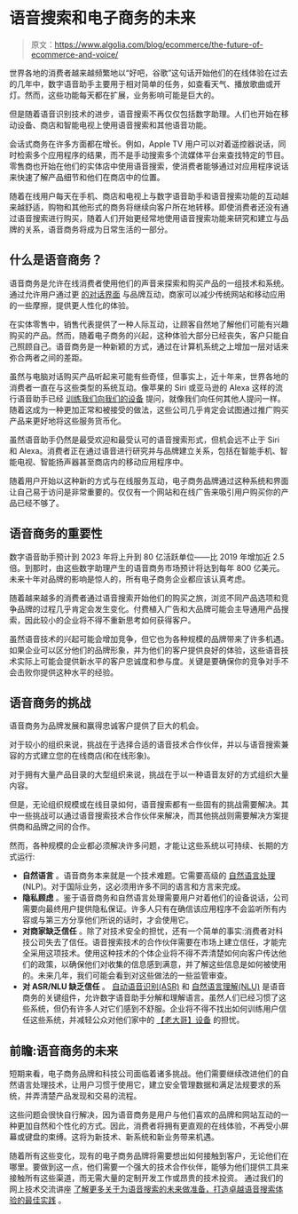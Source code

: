 # 语音搜索和电子商务的未来

> 原文：<https://www.algolia.com/blog/ecommerce/the-future-of-ecommerce-and-voice/>

世界各地的消费者越来越频繁地以“好吧，谷歌”这句话开始他们的在线体验在过去的几年中，数字语音助手主要用于相对简单的任务，如查看天气、播放歌曲或开灯。然而，这些功能每天都在扩展，业务影响可能是巨大的。

但是随着语音识别技术的进步，语音搜索不再仅仅包括数字助理。人们也开始在移动设备、商店和智能电视上使用语音搜索和其他语音功能。

会话式商务在许多方面都在增长。例如，Apple TV 用户可以对着遥控器说话，同时检索多个应用程序的结果，而不是手动搜索多个流媒体平台来查找特定的节目。零售商也开始在他们的实体店中使用语音搜索，使消费者能够通过对应用程序说话来快速了解产品细节和他们在商店中的位置。

随着在线用户每天在手机、商店和电视上与数字语音助手和语音搜索功能的互动越来越舒适，购物和其他形式的商务将继续向客户所在地转移。即使消费者还没有通过语音搜索进行购买，随着人们开始更经常地使用语音搜索功能来研究和建立与品牌的关系，语音商务将成为日常生活的一部分。



## [](#what-is-voice-commerce)什么是语音商务？

语音商务是允许在线消费者使用他们的声音来探索和购买产品的一组技术和系统。通过允许用户通过更 [的对话界面](https://blog.algolia.com/conversational-search/) 与品牌互动，商家可以减少传统网站和移动应用的一些摩擦，提供更人性化的体验。

在实体零售中，销售代表提供了一种人际互动，让顾客自然地了解他们可能有兴趣购买的产品。然而，随着电子商务的兴起，这种体验大部分已经丧失，客户只能自己照顾自己。语音商务是一种新颖的方式，通过在计算机系统之上增加一层对话来弥合两者之间的差距。

虽然与电脑对话购买产品听起来可能有些奇怪，但事实上，近十年来，世界各地的消费者一直在与这些类型的系统互动。像苹果的 Siri 或亚马逊的 Alexa 这样的流行语音助手已经 [训练我们向我们的设备](https://blog.algolia.com/conversational-search-digital-interactions/) 提问，就像我们向任何其他人提问一样。随着这成为一种更加正常和被接受的做法，这些公司几乎肯定会试图通过推广购买产品来更好地将这些服务货币化。

虽然语音助手仍然是最受欢迎和最受认可的语音搜索形式，但机会远不止于 Siri 和 Alexa。消费者正在通过语音进行研究并与品牌建立关系，包括在智能手机、智能电视、智能扬声器甚至商店内的移动应用程序中。

随着用户开始以这种新的方式与在线服务互动，电子商务品牌通过这种系统和界面让自己易于访问是非常重要的。仅仅有一个网站和在线广告来吸引用户购买你的产品已经不够了。



## [](#the-importance-of-voice-commerce)语音商务的重要性

数字语音助手预计到 2023 年将上升到 80 亿活跃单位[](https://www.juniperresearch.com/press/press-releases/digital-voice-assistants-in-use-to-8-million-2023)——比 2019 年增加近 2.5 倍[](https://www.statista.com/statistics/973815/worldwide-digital-voice-assistant-in-use/)。到那时，由这些数字助理产生的语音商务市场预计将达到每年 800 亿美元。未来十年对品牌的影响是惊人的，所有电子商务企业都应该认真考虑。

随着越来越多的消费者通过语音搜索开始他们的购买之旅，浏览不同产品选项和竞争品牌的过程几乎肯定会发生变化。付费植入广告和大品牌可能会主导通用产品搜索，因此较小的企业将不得不重新思考如何获得客户。

虽然语音技术的兴起可能会增加竞争，但它也为各种规模的品牌带来了许多机遇。如果企业可以区分他们的品牌形象，并为他们的客户提供良好的体验，这些语音技术实际上可能会提供新水平的客户忠诚度和参与度。关键是要确保你的竞争对手不会击败你提供这种水平的经验。

## [](#the-challenges-of-voice-commerce)语音商务的挑战

语音商务为品牌发展和赢得忠诚客户提供了巨大的机会。

对于较小的组织来说，挑战在于选择合适的语音技术合作伙伴，并以与语音搜索兼容的方式建立您的在线商店(和在线形象)。

对于拥有大量产品目录的大型组织来说，挑战在于以一种语音友好的方式组织大量内容。

但是，无论组织规模或在线目录如何，语音搜索都有一些固有的挑战需要解决。其中一些挑战可以通过语音搜索技术合作伙伴来解决，而其他挑战则需要解决方案提供商和品牌之间的合作。

然而，各种规模的企业都必须解决许多问题，才能让这些系统以可持续、长期的方式运行:

*   **自然语言** 。语音商务本来就是一个技术难题。它需要高级的 [自然语言处理](https://blog.algolia.com/natural-languages-in-search/) (NLP)。对于国际业务，这必须用许多不同的语言和方言来完成。
*   **隐私顾虑** 。鉴于语音商务和自然语言处理需要用户对着他们的设备说话，公司需要向最终用户提供隐私保证。许多人只有在确信该应用程序不会监听所有内容或与第三方分享他们所说的话时，才会使用它。
*   **对商家缺乏信任** 。除了对技术安全的担忧，还有一个简单的事实:消费者对科技公司失去了信任。语音搜索技术的合作伙伴需要在市场上建立信任，才能完全采用这项技术。使用这种技术的个体企业将不得不弄清楚如何向客户传达他们的政策，以确保他们对收集的信息感到满意，并了解这些信息是如何被使用的。未来几年，我们可能会看到对这些做法的一些监管审查。
*   **对 ASR/NLU 缺乏信任** 。 [自动语音识别(ASR)](https://medium.com/descript/a-brief-history-of-asr-automatic-speech-recognition-b8f338d4c0e5) 和 [自然语言理解(NLU)](https://www.twilio.com/docs/glossary/what-is-natural-language-understanding) 是语音商务的关键组件，允许数字语音助手分解和理解语言。虽然人们已经习惯了这些系统，但仍有许多人对它们感到不舒服。企业将不得不找出如何训练用户信任这些系统，并减轻公众对他们家中的 [【老大哥】设备](https://www.cnbc.com/2019/12/19/how-tech-giants-persuaded-us-to-buy-products-that-track-us-at-home.html) 的担忧。



## [](#looking-ahead-the-future-of-voice-commerce)前瞻:语音商务的未来

短期来看，电子商务品牌和科技公司面临着诸多挑战。他们需要继续改进他们的自然语言处理技术，让用户习惯于使用它，建立安全管理数据和满足法规要求的系统，并弄清楚产品发现和交易的流程。

这些问题会很快自行解决，因为语音商务是用户与他们喜欢的品牌和网站互动的一种更加自然和个性化的方式。因此，消费者将拥有更直观的在线体验，不再受小屏幕或键盘的束缚。这将为新技术、新系统和新业务带来机遇。

随着所有这些变化，现有的电子商务品牌将需要想出如何接触到客户，无论他们在哪里。要做到这一点，他们需要一个强大的技术合作伙伴，能够为他们提供工具来接触所有这些渠道，而无需大量的定制开发工作或昂贵的技术投资。 通过我们的网上技术交流讲座 [了解更多关于为语音搜索的未来做准备，打造卓越语音搜索体验的最佳实践](https://video.algolia.com/watch/HPCsiJXctALqctn7W4Vbha) 。